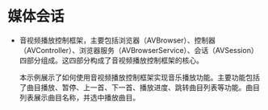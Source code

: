 # 媒体会话<a name="ZH-CN_TOPIC_0000001080439718"></a>

-   音视频播放控制框架，主要包括浏览器（AVBrowser）、控制器（AVController）、浏览器服务（AVBrowserService）、会话（AVSession）四部分组成。这四部分构成了音视频播放控制框架的核心。

    本示例展示了如何使用音视频播放控制框架实现音乐播放功能。主要功能包括了曲目播放、暂停、上一首、下一首、播放进度、跳转曲目列表等功能。曲目列表展示曲目名称，并选中播放曲目。




